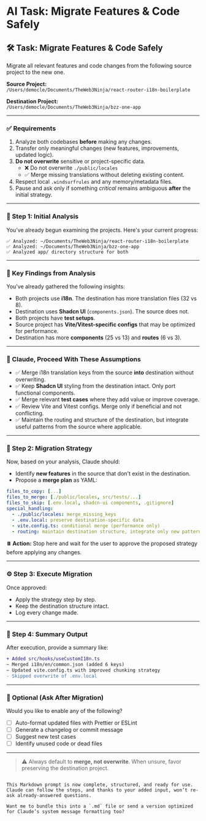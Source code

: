 # AI Task: Migrate Features & Code Safely

## 🛠️ Task: Migrate Features & Code Safely

Migrate all relevant features and code changes from the following source project to the new one.

**Source Project:**  
`/Users/democle/Documents/TheWeb3Ninja/react-router-i18n-boilerplate`

**Destination Project:**  
`/Users/democle/Documents/TheWeb3Ninja/bzz-one-app`

---

### ✅ Requirements

1. Analyze both codebases **before** making any changes.
2. Transfer only meaningful changes (new features, improvements, updated logic).
3. **Do not overwrite** sensitive or project-specific data.
   - ❌ Do not overwrite `./public/locales`
   - ✅ Merge missing translations without deleting existing content.
4. Respect local `.windsurfrules` and any memory/metadata files.
5. Pause and ask only if something _critical_ remains ambiguous **after** the initial strategy.

---

### 🧠 Step 1: Initial Analysis

You’ve already begun examining the projects. Here's your current progress:

```plaintext
✅ Analyzed: ~/Documents/TheWeb3Ninja/react-router-i18n-boilerplate
✅ Analyzed: ~/Documents/TheWeb3Ninja/bzz-one-app
✅ Analyzed app/ directory structure for both
```

---

### 🔎 Key Findings from Analysis

You've already gathered the following insights:

- Both projects use **i18n**. The destination has more translation files (32 vs 8).
- Destination uses **Shadcn UI** (`components.json`). The source does not.
- Both projects have **test setups**.
- Source project has **Vite/Vitest-specific configs** that may be optimized for performance.
- Destination has more **components** (25 vs 13) and **routes** (6 vs 3).

---

### 🤖 Claude, Proceed With These Assumptions

- ✅ Merge i18n translation keys from the source **into** destination without overwriting.
- ✅ Keep **Shadcn UI** styling from the destination intact. Only port functional components.
- ✅ Merge relevant **test cases** where they add value or improve coverage.
- ✅ Review Vite and Vitest configs. Merge only if beneficial and not conflicting.
- ✅ Maintain the routing and structure of the destination, but integrate useful patterns from the source where applicable.

---

### 📌 Step 2: Migration Strategy

Now, based on your analysis, Claude should:

- Identify **new features** in the source that don't exist in the destination.
- Propose a **merge plan** as YAML:

```yaml
files_to_copy: [...]
files_to_merge: [./public/locales, src/tests/...]
files_to_skip: [.env.local, shadcn-ui components, .gitignore]
special_handling:
  - ./public/locales: merge_missing_keys
  - .env.local: preserve destination-specific data
  - vite.config.ts: conditional merge (performance only)
  - routing: maintain destination structure, integrate only new patterns
```

**⏸️ Action:**
Stop here and wait for the user to approve the proposed strategy before applying any changes.

---

### ⚙️ Step 3: Execute Migration

Once approved:

- Apply the strategy step by step.
- Keep the destination structure intact.
- Log every change made.

---

### 🧾 Step 4: Summary Output

After execution, provide a summary like:

```diff
+ Added src/hooks/useCustomI18n.ts
~ Merged i18n/en/common.json (added 6 keys)
~ Updated vite.config.ts with improved chunking strategy
- Skipped overwrite of .env.local
```

---

### 🔧 Optional (Ask After Migration)

Would you like to enable any of the following?

- [ ] Auto-format updated files with Prettier or ESLint
- [ ] Generate a changelog or commit message
- [ ] Suggest new test cases
- [ ] Identify unused code or dead files

---

> ⚠️ Always default to **merge, not overwrite**. When unsure, favor preserving the destination project.

```

This Markdown prompt is now complete, structured, and ready for use. Claude can follow the steps, and thanks to your added input, won’t re-ask already-answered questions.

Want me to bundle this into a `.md` file or send a version optimized for Claude’s system message formatting too?
```

```

```
